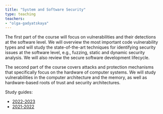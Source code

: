 ```yaml
---
title: "System and Software Security"
type: teaching
teachers:
- "olga-gadyatskaya"
---
```


The first part of the course will focus on vulnerabilities and their detections at the software level. We will overview the most important code vulnerability types and will study the state-of-the-art techniques for identifying security issues at the software level, e.g., fuzzing, static and dynamic security analysis. We will also review the secure software development lifecycle.</p><p>The second part of the course covers attacks and protection mechanisms that specifically focus on the hardware of computer systems. We will study vulnerabilities in the computer architecture and the memory, as well as hardware-based roots of trust and security architectures.

Study guides:

- [2022-2023](https://studiegids.universiteitleiden.nl/courses/114109/system-and-software-security)
- [2021-2022](https://studiegids.universiteitleiden.nl/courses/105165/system-and-software-security)
